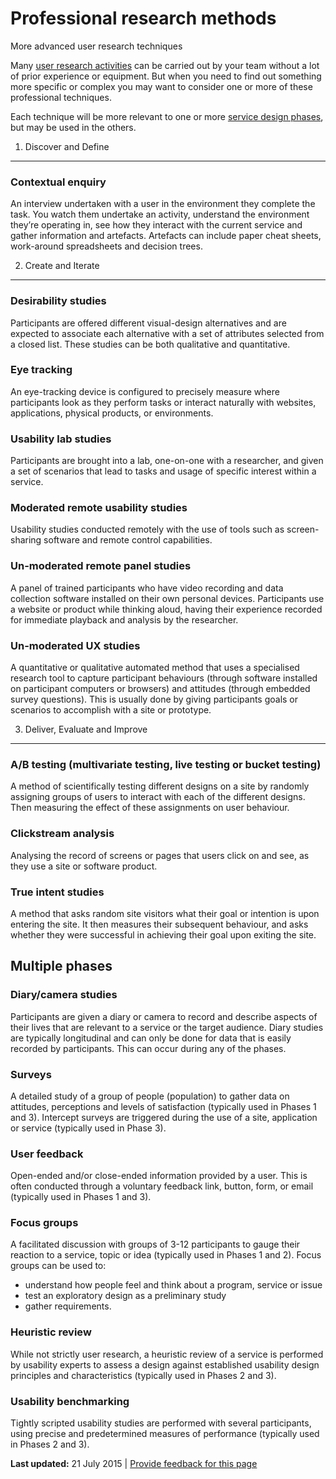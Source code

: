 Professional research methods
=============================

More advanced user research techniques

Many [user research activities](../../node/481.html) can be carried out by your team without a lot of prior experience or equipment. But when you need to find out something more specific or complex you may want to consider one or more of these professional techniques.

Each technique will be more relevant to one or more [service design phases](../../node/971.html#phases), but may be used in the others.

1. Discover and Define
----------------------

### Contextual enquiry

An interview undertaken with a user in the environment they complete the task. You watch them undertake an activity, understand the environment they’re operating in, see how they interact with the current service and gather information and artefacts. Artefacts can include paper cheat sheets, work-around spreadsheets and decision trees.

2. Create and Iterate
---------------------

### Desirability studies

Participants are offered different visual-design alternatives and are expected to associate each alternative with a set of attributes selected from a closed list. These studies can be both qualitative and quantitative.

### Eye tracking

An eye-tracking device is configured to precisely measure where participants look as they perform tasks or interact naturally with websites, applications, physical products, or environments.

### Usability lab studies

Participants are brought into a lab, one-on-one with a researcher, and given a set of scenarios that lead to tasks and usage of specific interest within a service.

### Moderated remote usability studies

Usability studies conducted remotely with the use of tools such as screen-sharing software and remote control capabilities.

### Un-moderated remote panel studies

A panel of trained participants who have video recording and data collection software installed on their own personal devices. Participants use a website or product while thinking aloud, having their experience recorded for immediate playback and analysis by the researcher.

### Un-moderated UX studies

A quantitative or qualitative automated method that uses a specialised research tool to capture participant behaviours (through software installed on participant computers or browsers) and attitudes (through embedded survey questions). This is usually done by giving participants goals or scenarios to accomplish with a site or prototype.

3. Deliver, Evaluate and Improve
--------------------------------

### A/B testing (multivariate testing, live testing or bucket testing)

A method of scientifically testing different designs on a site by randomly assigning groups of users to interact with each of the different designs. Then measuring the effect of these assignments on user behaviour.

### Clickstream analysis

Analysing the record of screens or pages that users click on and see, as they use a site or software product.

### True intent studies

A method that asks random site visitors what their goal or intention is upon entering the site. It then measures their subsequent behaviour, and asks whether they were successful in achieving their goal upon exiting the site.

Multiple phases
---------------

### Diary/camera studies

Participants are given a diary or camera to record and describe aspects of their lives that are relevant to a service or the target audience. Diary studies are typically longitudinal and can only be done for data that is easily recorded by participants. This can occur during any of the phases.

### Surveys

A detailed study of a group of people (population) to gather data on attitudes, perceptions and levels of satisfaction (typically used in Phases 1 and 3). Intercept surveys are triggered during the use of a site, application or service (typically used in Phase 3).

### User feedback

Open-ended and/or close-ended information provided by a user. This is often conducted through a voluntary feedback link, button, form, or email (typically used in Phases 1 and 3).

### Focus groups

A facilitated discussion with groups of 3-12 participants to gauge their reaction to a service, topic or idea (typically used in Phases 1 and 2). Focus groups can be used to:

-   understand how people feel and think about a program, service or issue
-   test an exploratory design as a preliminary study
-   gather requirements.

### Heuristic review

While not strictly user research, a heuristic review of a service is performed by usability experts to assess a design against established usability design principles and characteristics (typically used in Phases 2 and 3).

### Usability benchmarking

Tightly scripted usability studies are performed with several participants, using precise and predetermined measures of performance (typically used in Phases 2 and 3).

**Last updated:** 21 July 2015 | [Provide feedback for this page](../../feedback%3Furl_from=Userresearch-researchmethods.html)

